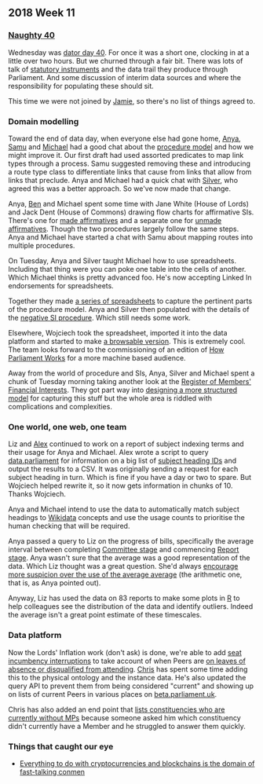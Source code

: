 ## 2018 Week 11

### [Naughty 40](https://www.youtube.com/watch?v=u3ZvO4pcTHs)

Wednesday was [dator day 40](https://twitter.com/dasbarrett/status/973990252556836864). For once it was a short one, clocking in at a little over two hours. But we churned through a fair bit. There was lots of talk of [statutory instruments](https://en.wikipedia.org/wiki/Statutory_instrument_(UK)) and the data trail they produce through Parliament. And some discussion of interim data sources and where the responsibility for populating these should sit.

This time we were not joined by [Jamie](https://twitter.com/oddtype), so there's no list of things agreed to.

### Domain modelling

Toward the end of data day, when everyone else had gone home, [Anya](https://twitter.com/bitten_), [Samu](https://twitter.com/langsamu) and [Michael](https://twitter.com/fantasticlife) had a good chat about the [procedure model](https://ukparliament.github.io/ontologies/procedure/procedure-ontology.html) and how we might improve it. Our first draft had used assorted predicates to map link types through a process. Samu suggested removing these and introducing a route type class to differentiate links that cause from links that allow from links that preclude. Anya and Michael had a quick chat with [Silver](https://twitter.com/silveroliver), who agreed this was a better approach. So we've now made that change.

Anya, [Ben](https://twitter.com/benwoodhams) and Michael spent some time with Jane White (House of Lords) and Jack Dent (House of Commons) drawing flow charts for affirmative SIs. There's one for [made affirmatives](https://github.com/ukparliament/ontologies/blob/master/procedure/sis/made-affirmative.pdf) and a separate one for [unmade affirmatives](https://github.com/ukparliament/ontologies/blob/master/procedure/sis/unmade-affirmative.pdf). Though the two procedures largely follow the same steps. Anya and Michael have started a chat with Samu about mapping routes into multiple procedures.

On Tuesday, Anya and Silver taught Michael how to use spreadsheets. Including that thing were you can poke one table into the cells of another. Which Michael thinks is pretty advanced foo. He's now accepting Linked In endorsements for spreadsheets.

Together they made [a series of spreadsheets](https://docs.google.com/spreadsheets/d/1Aq7qvFwnbMv6SQdRPChHRi6xI72Y5QYMuivkP6sMsFo/edit?ouid=117992679121049900737&usp=sheets_home&ths=true) to capture the pertinent parts of the procedure model. Anya and Silver then populated with the details of the [negative SI procedure](https://github.com/ukparliament/ontologies/blob/master/procedure/sis/negative.pdf). Which still needs some work.

Elsewhere, Wojciech took the spreadsheet, imported it into the data platform and started to make [a browsable version](https://procedures.azurewebsites.net/Procedure/Details/1). This is extremely cool. The team looks forward to the commissioning of an edition of [How Parliament Works](https://www.amazon.co.uk/How-Parliament-Works-Robert-Rogers/dp/0273790374) for a more machine based audience.

Away from the world of procedure and SIs, Anya, Silver and Michael spent a chunk of Tuesday morning taking another look at the [Register of Members' Financial Interests](https://www.parliament.uk/mps-lords-and-offices/standards-and-financial-interests/parliamentary-commissioner-for-standards/registers-of-interests/register-of-members-financial-interests/). They got part way into [designing a more structured model](https://github.com/ukparliament/ontologies/blob/master/member-interest/member-interest.png) for capturing this stuff but the whole area is riddled with complications and complexities.

### One world, one web, one team

Liz and [Alex](https://twitter.com/alexedwardh) continued to work on a report of subject indexing terms and their usage for Anya and Michael. Alex wrote a script to query [data.parliament](http://www.data.parliament.uk/) for information on a big list of [subject heading IDs](http://www.data.parliament.uk/dataset/thesauri) and output the results to a CSV. It was originally sending a request for each subject heading in turn. Which is fine if you have a day or two to spare. But Wojciech helped rewrite it, so it now gets information in chunks of 10. Thanks Wojciech.

Anya and Michael intend to use the data to automatically match subject headings to [Wikidata](https://www.wikidata.org/wiki/Wikidata:Main_Page) concepts and use the usage counts to prioritise the human checking that will be required.

Anya passed a query to Liz on the progress of bills, specifically the average interval between completing [Committee stage](https://www.parliament.uk/site-information/glossary/committee-stage/) and commencing [Report stage](https://www.parliament.uk/site-information/glossary/report-stage/). Anya wasn't sure that the average was a good representation of the data. Which Liz thought was a great question. She'd always [encourage more suspicion over the use of the average average](https://towardsdatascience.com/on-average-youre-using-the-wrong-average-geometric-harmonic-means-in-data-analysis-2a703e21ea0) (the arithmetic one, that is, as Anya pointed out).

Anyway, Liz has used the data on 83 reports to make some plots in [R](https://en.wikipedia.org/wiki/R_(programming_language)) to help colleagues see the distribution of the data and identify outliers. Indeed the average isn't a great point estimate of these timescales.

### Data platform

Now the Lords' Inflation work (don't ask) is done, we're able to add [seat incumbency interruptions](https://ukparliament.github.io/ontologies/house-membership/house-membership-ontology.html#d4e324) to take account of when Peers are [on leaves of absence or disqualified from attending](https://www.parliament.uk/mps-lords-and-offices/lords/-ineligible-lords/). [Chris](https://twitter.com/chrisalcockdev) has spent some time adding this to the physical ontology and the instance data. He's also updated the query API to prevent them from being considered "current" and showing up on lists of current Peers in various places on [beta.parliament.uk](https://beta.parliament.uk).

Chris has also added an end point that [lists constituencies who are currently without MPs](https://api.parliament.uk/query/vacant_constituency_index) because someone asked him which constituency didn't currently have a Member and he struggled to answer them quickly.

### Things that caught our eye

* [Everything to do with cryptocurrencies and blockchains is the domain of fast-talking conmen](https://twitter.com/jonpinnock/status/973170603841736704)
